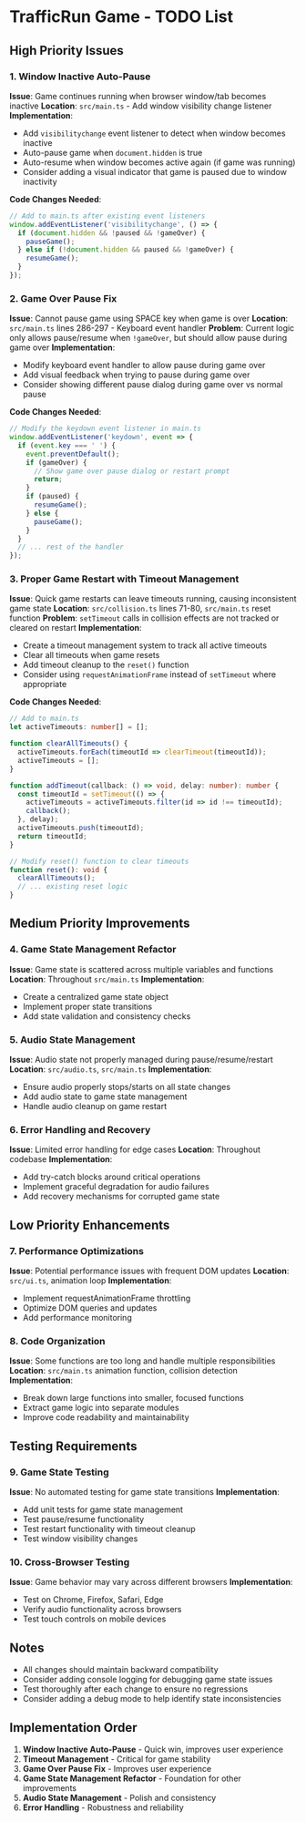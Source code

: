 # TrafficRun Game - TODO List

## High Priority Issues

### 1. Window Inactive Auto-Pause
**Issue**: Game continues running when browser window/tab becomes inactive
**Location**: `src/main.ts` - Add window visibility change listener
**Implementation**:
- Add `visibilitychange` event listener to detect when window becomes inactive
- Auto-pause game when `document.hidden` is true
- Auto-resume when window becomes active again (if game was running)
- Consider adding a visual indicator that game is paused due to window inactivity

**Code Changes Needed**:
```typescript
// Add to main.ts after existing event listeners
window.addEventListener('visibilitychange', () => {
  if (document.hidden && !paused && !gameOver) {
    pauseGame();
  } else if (!document.hidden && paused && !gameOver) {
    resumeGame();
  }
});
```

### 2. Game Over Pause Fix
**Issue**: Cannot pause game using SPACE key when game is over
**Location**: `src/main.ts` lines 286-297 - Keyboard event handler
**Problem**: Current logic only allows pause/resume when `!gameOver`, but should allow pause during game over
**Implementation**:
- Modify keyboard event handler to allow pause during game over
- Add visual feedback when trying to pause during game over
- Consider showing different pause dialog during game over vs normal pause

**Code Changes Needed**:
```typescript
// Modify the keydown event listener in main.ts
window.addEventListener('keydown', event => {
  if (event.key === ' ') {
    event.preventDefault();
    if (gameOver) {
      // Show game over pause dialog or restart prompt
      return;
    }
    if (paused) {
      resumeGame();
    } else {
      pauseGame();
    }
  }
  // ... rest of the handler
});
```

### 3. Proper Game Restart with Timeout Management
**Issue**: Quick game restarts can leave timeouts running, causing inconsistent game state
**Location**: `src/collision.ts` lines 71-80, `src/main.ts` reset function
**Problem**: `setTimeout` calls in collision effects are not tracked or cleared on restart
**Implementation**:
- Create a timeout management system to track all active timeouts
- Clear all timeouts when game resets
- Add timeout cleanup to the `reset()` function
- Consider using `requestAnimationFrame` instead of `setTimeout` where appropriate

**Code Changes Needed**:
```typescript
// Add to main.ts
let activeTimeouts: number[] = [];

function clearAllTimeouts() {
  activeTimeouts.forEach(timeoutId => clearTimeout(timeoutId));
  activeTimeouts = [];
}

function addTimeout(callback: () => void, delay: number): number {
  const timeoutId = setTimeout(() => {
    activeTimeouts = activeTimeouts.filter(id => id !== timeoutId);
    callback();
  }, delay);
  activeTimeouts.push(timeoutId);
  return timeoutId;
}

// Modify reset() function to clear timeouts
function reset(): void {
  clearAllTimeouts();
  // ... existing reset logic
}
```

## Medium Priority Improvements

### 4. Game State Management Refactor
**Issue**: Game state is scattered across multiple variables and functions
**Location**: Throughout `src/main.ts`
**Implementation**:
- Create a centralized game state object
- Implement proper state transitions
- Add state validation and consistency checks

### 5. Audio State Management
**Issue**: Audio state not properly managed during pause/resume/restart
**Location**: `src/audio.ts`, `src/main.ts`
**Implementation**:
- Ensure audio properly stops/starts on all state changes
- Add audio state to game state management
- Handle audio cleanup on game restart

### 6. Error Handling and Recovery
**Issue**: Limited error handling for edge cases
**Location**: Throughout codebase
**Implementation**:
- Add try-catch blocks around critical operations
- Implement graceful degradation for audio failures
- Add recovery mechanisms for corrupted game state

## Low Priority Enhancements

### 7. Performance Optimizations
**Issue**: Potential performance issues with frequent DOM updates
**Location**: `src/ui.ts`, animation loop
**Implementation**:
- Implement requestAnimationFrame throttling
- Optimize DOM queries and updates
- Add performance monitoring

### 8. Code Organization
**Issue**: Some functions are too long and handle multiple responsibilities
**Location**: `src/main.ts` animation function, collision detection
**Implementation**:
- Break down large functions into smaller, focused functions
- Extract game logic into separate modules
- Improve code readability and maintainability

## Testing Requirements

### 9. Game State Testing
**Issue**: No automated testing for game state transitions
**Implementation**:
- Add unit tests for game state management
- Test pause/resume functionality
- Test restart functionality with timeout cleanup
- Test window visibility changes

### 10. Cross-Browser Testing
**Issue**: Game behavior may vary across different browsers
**Implementation**:
- Test on Chrome, Firefox, Safari, Edge
- Verify audio functionality across browsers
- Test touch controls on mobile devices

## Notes

- All changes should maintain backward compatibility
- Consider adding console logging for debugging game state issues
- Test thoroughly after each change to ensure no regressions
- Consider adding a debug mode to help identify state inconsistencies

## Implementation Order

1. **Window Inactive Auto-Pause** - Quick win, improves user experience
2. **Timeout Management** - Critical for game stability
3. **Game Over Pause Fix** - Improves user experience
4. **Game State Management Refactor** - Foundation for other improvements
5. **Audio State Management** - Polish and consistency
6. **Error Handling** - Robustness and reliability
